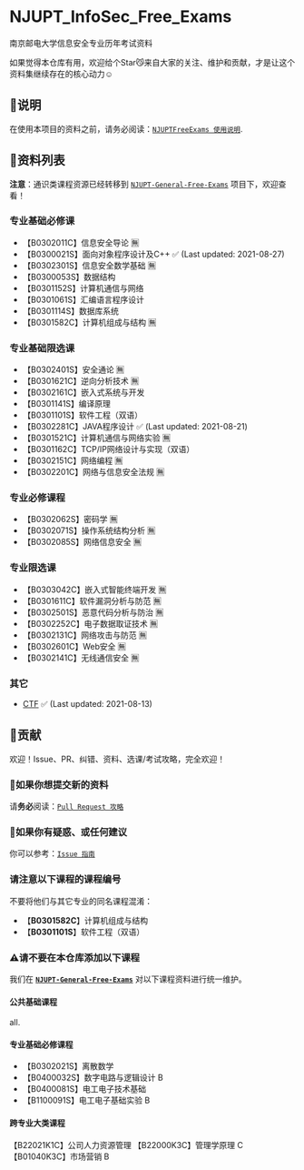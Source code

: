 # NJUPT_InfoSec_Free_Exams

南京邮电大学信息安全专业历年考试资料

如果觉得本仓库有用，欢迎给个Star😼来自大家的关注、维护和贡献，才是让这个资料集继续存在的核心动力☺️


## 📍说明

在使用本项目的资料之前，请务必阅读：[`NJUPTFreeExams 使用说明`](https://njuptfreeexams.github.io/UserGuide.html).

## 📃资料列表

**注意**：通识类课程资源已经转移到 [`NJUPT-General-Free-Exams`](https://github.com/NJUPTFreeExams/NJUPT-General-Free-Exams) 项目下，欢迎查看！

### 专业基础必修课

+ 【B0302011C】信息安全导论 🈚
+ 【B0300021S】面向对象程序设计及C++ ✅ (Last updated: 2021-08-27)
+ 【B0302301S】信息安全数学基础 🈚
+ 【B0300053S】数据结构
+ 【B0301152S】计算机通信与网络
+ 【B0301061S】汇编语言程序设计
+ 【B0301114S】数据库系统
+ 【B0301582C】计算机组成与结构 🈚

### 专业基础限选课

+ 【B0302401S】安全通论 🈚
+ 【B0301621C】逆向分析技术 🈚
+ 【B0302161C】嵌入式系统与开发
+ 【B0301141S】编译原理
+ 【B0301101S】软件工程（双语）
+ 【B0302281C】JAVA程序设计 ✅ (Last updated: 2021-08-21)
+ 【B0301521C】计算机通信与网络实验 🈚
+ 【B0301162C】TCP/IP网络设计与实现（双语）
+ 【B0302151C】网络编程 🈚
+ 【B0302201C】网络与信息安全法规 🈚

### 专业必修课程

+ 【B0302062S】密码学 🈚
+ 【B0302071S】操作系统结构分析 🈚
+ 【B0302085S】网络信息安全 🈚

### 专业限选课

+ 【B0303042C】嵌入式智能终端开发 🈚
+ 【B0301611C】软件漏洞分析与防范 🈚
+ 【B0302501S】恶意代码分析与防治 🈚
+ 【B0302252C】电子数据取证技术 🈚
+ 【B0302131C】网络攻击与防范 🈚
+ 【B0302601C】Web安全 🈚
+ 【B0302141C】无线通信安全 🈚

### 其它

+ [CTF](/CTF) ✅ (Last updated: 2021-08-13)

## 🥇贡献

欢迎！Issue、PR、纠错、资料、选课/考试攻略，完全欢迎！

### 📌如果你想提交新的资料

请**务必**阅读：[`Pull Request 攻略`](https://njuptfreeexams.github.io/UploadGuide.html)

### 📌如果你有疑惑、或任何建议

你可以参考：[`Issue 指南`](https://njuptfreeexams.github.io/IssueGuide.html)

### 请注意以下课程的课程编号

不要将他们与其它专业的同名课程混淆：

- 【**B0301582C**】计算机组成与结构
- 【**B0301101S**】软件工程（双语）

### ⚠请不要在本仓库添加以下课程

我们在 **[`NJUPT-General-Free-Exams`](https://github.com/NJUPTFreeExams/NJUPT-General-Free-Exams)** 对以下课程资料进行统一维护。

#### 公共基础课程

all.

#### 专业基础必修课程

+ 【B0302021S】离散数学
+ 【B0400032S】数字电路与逻辑设计 B
+ 【B0400081S】电工电子技术基础
+ 【B1100091S】电工电子基础实验 B

#### 跨专业大类课程

【B22021K1C】公司人力资源管理
【B22000K3C】管理学原理 C
【B01040K3C】市场营销 B
